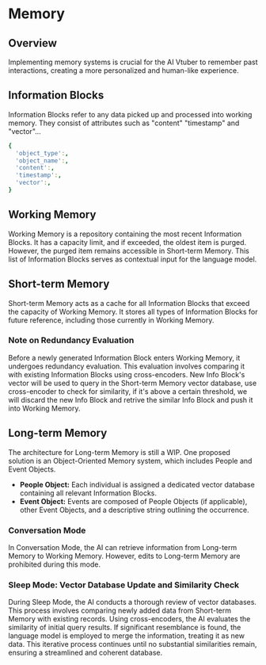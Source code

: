 # Memory

## Overview

Implementing memory systems is crucial for the AI Vtuber to remember past interactions, creating a more personalized and human-like experience.

## Information Blocks

Information Blocks refer to any data picked up and processed into working memory. They consist of attributes such as "content" "timestamp" and "vector"...

```yaml
{
  'object_type':,
  'object_name':,
  'content':,
  'timestamp':,
  'vector':,
}

```

## Working Memory

Working Memory is a repository containing the most recent Information Blocks. It has a capacity limit, and if exceeded, the oldest item is purged. However, the purged item remains accessible in Short-term Memory. This list of Information Blocks serves as contextual input for the language model.

## Short-term Memory

Short-term Memory acts as a cache for all Information Blocks that exceed the capacity of Working Memory. It stores all types of Information Blocks for future reference, including those currently in Working Memory.

### Note on Redundancy Evaluation

Before a newly generated Information Block enters Working Memory, it undergoes redundancy evaluation. This evaluation involves comparing it with existing Information Blocks using cross-encoders.
New Info Block's vector will be used to query in the Short-term Memory vector database, use cross-encoder to check for similarity, if it's above a certain threshold, we will discard the new Info Block and retrive the similar Info Block and push it into Working Memory.

## Long-term Memory

The architecture for Long-term Memory is still a WIP. One proposed solution is an Object-Oriented Memory system, which includes People and Event Objects.

- **People Object:** Each individual is assigned a dedicated vector database containing all relevant Information Blocks.
- **Event Object:** Events are composed of People Objects (if applicable), other Event Objects, and a descriptive string outlining the occurrence.

### Conversation Mode

In Conversation Mode, the AI can retrieve information from Long-term Memory to Working Memory. However, edits to Long-term Memory are prohibited during this mode.

### Sleep Mode: Vector Database Update and Similarity Check

During Sleep Mode, the AI conducts a thorough review of vector databases. This process involves comparing newly added data from Short-term Memory with existing records. Using cross-encoders, the AI evaluates the similarity of initial query results. If significant resemblance is found, the language model is employed to merge the information, treating it as new data. This iterative process continues until no substantial similarities remain, ensuring a streamlined and coherent database.
